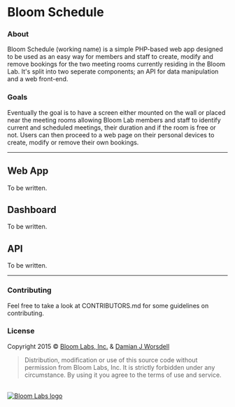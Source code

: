 # Bloom Schedule

### About
Bloom Schedule (working name) is a simple PHP-based web app designed to be used as an easy way for members and staff to create, modify and remove bookings for the two meeting rooms currently residing in the Bloom Lab. It's split into two seperate components; an API for data manipulation and a web front-end.

### Goals
Eventually the goal is to have a screen either mounted on the wall or placed near the meeting rooms allowing Bloom Lab members and staff to identify current and scheduled meetings, their duration and if the room is free or not. Users can then proceed to a web page on their personal devices to create, modify or remove their own bookings.

---

## Web App
To be written.

## Dashboard
To be written.

## API
To be written.

---

### Contributing
Feel free to take a look at CONTRIBUTORS.md for some guidelines on contributing.

### License
Copyright 2015 © [Bloom Labs, Inc.](http://bloom.org.au/) & [Damian J Worsdell](http://djw.net.au/)
> Distribution, modification or use of this source code without<br />permission from Bloom Labs, Inc. It is strictly forbidden under any<br />circumstance. By using it you agree to the terms of use and service.

<br />[![Bloom Labs logo](http://djw.net.au/bloom/Bloom-transparent-1520x813.png)](http://bloom.org.au/)
